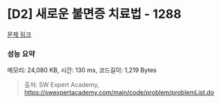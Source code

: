# [D2] 새로운 불면증 치료법 - 1288 

[문제 링크](https://swexpertacademy.com/main/code/problem/problemDetail.do?contestProbId=AV18_yw6I9MCFAZN) 

### 성능 요약

메모리: 24,080 KB, 시간: 130 ms, 코드길이: 1,219 Bytes



> 출처: SW Expert Academy, https://swexpertacademy.com/main/code/problem/problemList.do
